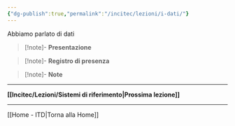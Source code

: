```yaml
---
{"dg-publish":true,"permalink":"/incitec/lezioni/i-dati/"}
---
```


Abbiamo parlato di dati

> [!note]- **Presentazione**   
>

> [!note]- **Registro di presenza**  

> [!note]- **Note**

---

**[[Incitec/Lezioni/Sistemi di riferimento\|Prossima lezione]]**

---

[[Home - ITD\|Torna alla Home]]